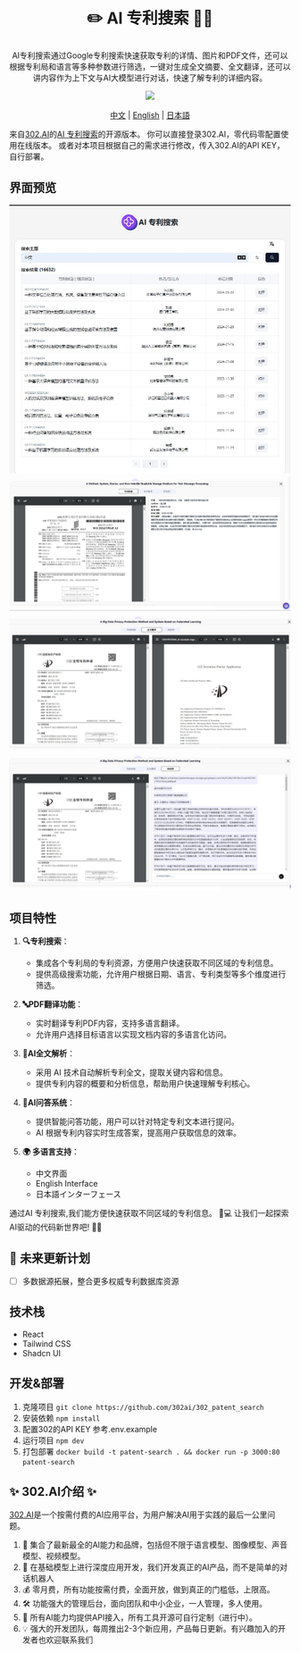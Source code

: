 # <p align="center"> ✏️ AI 专利搜索 🚀✨</p>
<p align="center">AI专利搜索通过Google专利搜索快速获取专利的详情、图片和PDF文件，还可以根据专利局和语言等多种参数进行筛选，一键对生成全文摘要、全文翻译，还可以讲内容作为上下文与AI大模型进行对话，快速了解专利的详细内容。</p>

<p align="center"><a href="https://302.ai/tools/word/" target="blank"><img src="https://file.302ai.cn/gpt/imgs/badge/21212.png" /></a></p >

<p align="center"><a href="README zh.md">中文</a> | <a href="README.md">English</a> | <a href="README_ja.md">日本語</a></p>



来自[302.AI](https://302.ai)的[AI 专利搜索](https://302.ai/tools/patent/)的开源版本。
你可以直接登录302.AI，零代码零配置使用在线版本。
或者对本项目根据自己的需求进行修改，传入302.AI的API KEY，自行部署。

## 界面预览
![界面预览](docs/preview.jpg)
![界面预览](docs/preview2.jpg)
![界面预览](docs/preview3.jpg)
![界面预览](docs/preview4.jpg)

## 项目特性
1. **🔍专利搜索**：
   - 集成各个专利局的专利资源，方便用户快速获取不同区域的专利信息。
   - 提供高级搜索功能，允许用户根据日期、语言、专利类型等多个维度进行筛选。

2. **🔤PDF翻译功能**：
   - 实时翻译专利PDF内容，支持多语言翻译。
   - 允许用户选择目标语言以实现文档内容的多语言化访问。

3. **🤖AI全文解析**：
   - 采用 AI 技术自动解析专利全文，提取关键内容和信息。
   - 提供专利内容的概要和分析信息，帮助用户快速理解专利核心。

4. **🧠AI问答系统**：
   - 提供智能问答功能，用户可以针对特定专利文本进行提问。
   - AI 根据专利内容实时生成答案，提高用户获取信息的效率。

5. **🌍 多语言支持**：
   - 中文界面
   - English Interface
   - 日本語インターフェース

通过AI 专利搜索,我们能方便快速获取不同区域的专利信息。 🎉💻 让我们一起探索AI驱动的代码新世界吧! 🌟🚀

## 🚩 未来更新计划
- [ ] 多数据源拓展，整合更多权威专利数据库资源
  
## 技术栈
- React
- Tailwind CSS
- Shadcn UI

## 开发&部署
1. 克隆项目 `git clone https://github.com/302ai/302_patent_search`
2. 安装依赖 `npm install`
3. 配置302的API KEY 参考.env.example
4. 运行项目 `npm dev`
5. 打包部署 `docker build -t patent-search . && docker run -p 3000:80 patent-search`


## ✨ 302.AI介绍 ✨
[302.AI](https://302.ai)是一个按需付费的AI应用平台，为用户解决AI用于实践的最后一公里问题。
1. 🧠 集合了最新最全的AI能力和品牌，包括但不限于语言模型、图像模型、声音模型、视频模型。
2. 🚀 在基础模型上进行深度应用开发，我们开发真正的AI产品，而不是简单的对话机器人
3. 💰 零月费，所有功能按需付费，全面开放，做到真正的门槛低，上限高。
4. 🛠 功能强大的管理后台，面向团队和中小企业，一人管理，多人使用。
5. 🔗 所有AI能力均提供API接入，所有工具开源可自行定制（进行中）。
6. 💡 强大的开发团队，每周推出2-3个新应用，产品每日更新。有兴趣加入的开发者也欢迎联系我们
